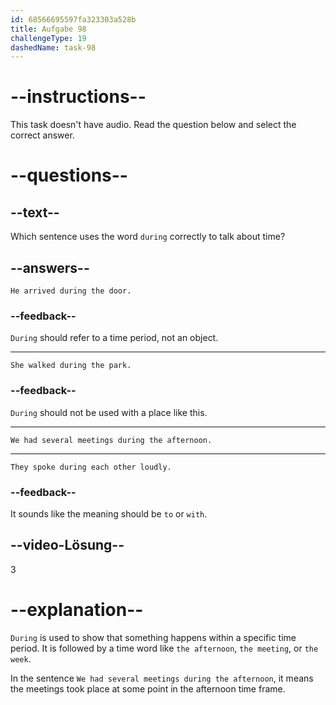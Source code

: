 ```yaml
---
id: 68566695597fa323303a528b
title: Aufgabe 98
challengeType: 19
dashedName: task-98
---
```


# --instructions--

This task doesn't have audio. Read the question below and select the correct answer.

# --questions--

## --text--

Which sentence uses the word `during` correctly to talk about time?

## --answers--

`He arrived during the door.`

### --feedback--

`During` should refer to a time period, not an object.

---

`She walked during the park.`

### --feedback--

`During` should not be used with a place like this.

---

`We had several meetings during the afternoon.`

---

`They spoke during each other loudly.`

### --feedback--

It sounds like the meaning should be `to` or `with`.

## --video-Lösung--

3

# --explanation--

`During` is used to show that something happens within a specific time period. It is followed by a time word like `the afternoon`, `the meeting`, or `the week`.

In the sentence `We had several meetings during the afternoon`, it means the meetings took place at some point in the afternoon time frame.
